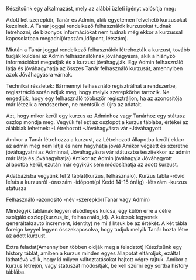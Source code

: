 Készítsünk egy alkalmazást, mely az alábbi üzleti igényt valósítja meg:

Adott két szerepkör, Tanár és Admin, akik egyetemen felvehető kurzusokat kezelnek.
A Tanár joggal rendelkező felhasználók kurzusokat tudnak létrehozni, de
bizonyos információkat nem tudnak még ekkor a kurzussal kapcsolatban megadni(óraszám,időpont, létszám).

Miután a Tanár joggal rendelkező felhasználók létrehozták a kurzust, tovább tudják küldeni
az Admin felhasználóknak jóváhagyásra, akik a hiányzó információkat megadják és a kurzust jóváhagyják.
Egy Admin felhasználó látja és jóváhagyhatja az összes Tanár felhasználó kurzusát, amennyiben azok Jóváhagyásra várnak.

Technikai részletek:
Bármennyi felhasználó regisztrálhat a rendszerbe, regisztráció során adjuk meg, hogy melyik szerepkörbe tartozik.
Ne engedjük, hogy egy felhasználó többször regisztráljon, ha az azonosítója már létezik a rendszerben,
ne mentsük el újra az adatait.

Azt, hogy mikor kerül egy kurzus az Adminhoz vagy Tanárhoz egy státusz oszlop mondja meg.
Vegyük  fel ezt az oszlopot a kurzus táblába, értékei az alábbiak lehetnek:
-Létrehozott
-Jóváhagyásra vár
-Jóváhagyott

Amikor a Tanár létrehozza a kurzust, az Létrehozott állapotba kerül( ekkor az admin még nem látja és nem hagyhatja jóvá) 
Amikor végzett és szeretné jóváhagyatni az Adminnal, Jóváhagyásra vár státuszba teszi(ekkor az admin már látja és jóváhagyhatja) 
Amikor az Admin jóváhagyja Jóváhagyott állapotba kerül, ezután már egyikük sem módosíthatja az adott kurzust.

Adatbázisba vegyünk fel 2 táblát(kurzus, felhasznalo).
Kurzus tábla
-rövid leírás a kurzusról
-óraszám
-időpont(pl Kedd 14-15 óráig)
-létszám
-kurzus státusza

Felhasználó
-azonositó
-név
-szerepkör(Tanár vagy Admin)

Mindegyik táblának legyen elsődleges kulcsa, egy külön erre a célre szolgáló oszlop(kurzus_id, felhasználó_id).
A kulcsok legyenek generáltak(auto increment, identity) ne mi állítsuk be az értékét.
A két tábla foreign keyyel legyen összekapcsolva, hogy tudjuk melyik Tanár hozta létre az adott kurzust.

Extra feladat(Amennyiben többen oldják meg a feladatot)
Készítsünk egy history táblát, amiben a kurzus minden egyes állapotát eltároljuk, ezáltal láthatóvá
válik, hogy ki milyen változtatásokat hajtott végre rajtuk. Amikor a kurzus létrejön, vagy státuszát
módosítják, be kell szúrni egy sortba history táblába.
